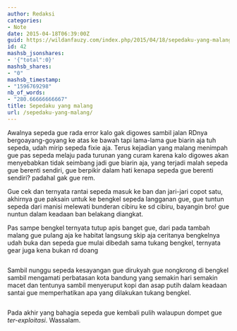 ```yaml
---
author: Redaksi
categories:
- Note
date: 2015-04-18T06:39:00Z
guid: https://wildanfauzy.com/index.php/2015/04/18/sepedaku-yang-malang/
id: 42
mashsb_jsonshares:
- '{"total":0}'
mashsb_shares:
- "0"
mashsb_timestamp:
- "1596769298"
nb_of_words:
- "280.66666666667"
title: Sepedaku yang malang
url: /sepedaku-yang-malang/
---
```


<p class="has-drop-cap">
  Awalnya sepeda gue rada error kalo gak digowes sambil jalan RDnya bergoayang-goyang ke atas ke bawah tapi lama-lama gue biarin aja tuh sepeda, udah mirip sepeda fixie aja. Terus kejadian yang malang menimpah gue pas sepeda melaju pada turunan yang curam karena kalo digowes akan menyebabkan tidak seimbang jadi gue biarin aja, yang terjadi malah sepeda gue berenti sendiri, gue berpikir dalam hati kenapa sepeda gue berenti sendiri? padahal gak gue rem.
</p>

Gue cek dan ternyata rantai sepeda masuk ke ban dan jari-jari copot satu, akhirnya gue paksain untuk ke bengkel sepeda langganan gue, gue tuntun sepeda dari manisi melewati bunderan cibiru ke sd cibiru, bayangin bro! gue nuntun dalam keadaan ban belakang diangkat.

Pas sampe bengkel ternyata tutup apis banget gue, dari pada tambah malang gue pulang aja ke habitat langsung skip aja ceritanya bengkelnya udah buka dan sepeda gue mulai dibedah sama tukang bengkel, ternyata gear juga kena bukan rd doang<figure class="wp-block-image size-large">

<img src="https://wildanfauzyart.files.wordpress.com/2015/04/e62e9-021ce-ptdc0006.jpg?w=768" alt="" data-recalc-dims="1" /> </figure> 

Sambil nunggu sepeda kesayangan gue dirukyah gue nongkrong di bengkel sambil mengamati perbatasan kota bandung yang semakin hari semakin macet dan tentunya sambil menyeruput kopi dan asap putih dalam keadaan santai gue memperhatikan apa yang dilakukan tukang bengkel.<figure class="wp-block-image size-large">

<img src="https://wildanfauzyart.files.wordpress.com/2015/04/750f5-be2e9-ptdc0008.jpg?w=768" alt="" data-recalc-dims="1" /> </figure> 

Pada akhir yang bahagia sepeda gue kembali pulih walaupun dompet gue _ter-exploitasi_. Wassalam.